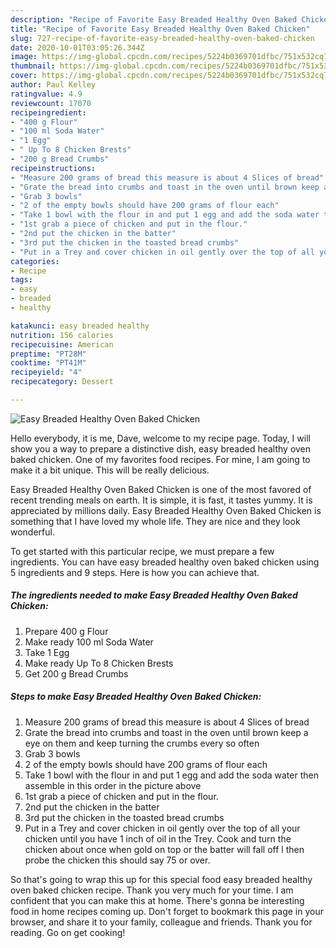 ```yaml
---
description: "Recipe of Favorite Easy Breaded Healthy Oven Baked Chicken"
title: "Recipe of Favorite Easy Breaded Healthy Oven Baked Chicken"
slug: 727-recipe-of-favorite-easy-breaded-healthy-oven-baked-chicken
date: 2020-10-01T03:05:26.344Z
image: https://img-global.cpcdn.com/recipes/5224b0369701dfbc/751x532cq70/easy-breaded-healthy-oven-baked-chicken-recipe-main-photo.jpg
thumbnail: https://img-global.cpcdn.com/recipes/5224b0369701dfbc/751x532cq70/easy-breaded-healthy-oven-baked-chicken-recipe-main-photo.jpg
cover: https://img-global.cpcdn.com/recipes/5224b0369701dfbc/751x532cq70/easy-breaded-healthy-oven-baked-chicken-recipe-main-photo.jpg
author: Paul Kelley
ratingvalue: 4.9
reviewcount: 17070
recipeingredient:
- "400 g Flour"
- "100 ml Soda Water"
- "1 Egg"
- " Up To 8 Chicken Brests"
- "200 g Bread Crumbs"
recipeinstructions:
- "Measure 200 grams of bread this measure is about 4 Slices of bread"
- "Grate the bread into crumbs and toast in the oven until brown keep a eye on them and keep turning the crumbs every so often"
- "Grab 3 bowls"
- "2 of the empty bowls should have 200 grams of flour each"
- "Take 1 bowl with the flour in and put 1 egg and add the soda water then assemble in this order in the picture above"
- "1st grab a piece of chicken and put in the flour."
- "2nd put the chicken in the batter"
- "3rd put the chicken in the toasted bread crumbs"
- "Put in a Trey and cover chicken in oil gently over the top of all your chicken until you have 1 inch of oil in the Trey. Cook and turn the chicken about once when gold on top or the batter will fall off l then probe the chicken this should say 75 or over."
categories:
- Recipe
tags:
- easy
- breaded
- healthy

katakunci: easy breaded healthy 
nutrition: 156 calories
recipecuisine: American
preptime: "PT28M"
cooktime: "PT41M"
recipeyield: "4"
recipecategory: Dessert

---
```



![Easy Breaded Healthy Oven Baked Chicken](https://img-global.cpcdn.com/recipes/5224b0369701dfbc/751x532cq70/easy-breaded-healthy-oven-baked-chicken-recipe-main-photo.jpg)

Hello everybody, it is me, Dave, welcome to my recipe page. Today, I will show you a way to prepare a distinctive dish, easy breaded healthy oven baked chicken. One of my favorites food recipes. For mine, I am going to make it a bit unique. This will be really delicious.

Easy Breaded Healthy Oven Baked Chicken is one of the most favored of recent trending meals on earth. It is simple, it is fast, it tastes yummy. It is appreciated by millions daily. Easy Breaded Healthy Oven Baked Chicken is something that I have loved my whole life. They are nice and they look wonderful.




To get started with this particular recipe, we must prepare a few ingredients. You can have easy breaded healthy oven baked chicken using 5 ingredients and 9 steps. Here is how you can achieve that.

<!--inarticleads1-->

##### The ingredients needed to make Easy Breaded Healthy Oven Baked Chicken:

1. Prepare 400 g Flour
1. Make ready 100 ml Soda Water
1. Take 1 Egg
1. Make ready  Up To 8 Chicken Brests
1. Get 200 g Bread Crumbs




<!--inarticleads2-->

##### Steps to make Easy Breaded Healthy Oven Baked Chicken:

1. Measure 200 grams of bread this measure is about 4 Slices of bread
1. Grate the bread into crumbs and toast in the oven until brown keep a eye on them and keep turning the crumbs every so often
1. Grab 3 bowls
1. 2 of the empty bowls should have 200 grams of flour each
1. Take 1 bowl with the flour in and put 1 egg and add the soda water then assemble in this order in the picture above
1. 1st grab a piece of chicken and put in the flour.
1. 2nd put the chicken in the batter
1. 3rd put the chicken in the toasted bread crumbs
1. Put in a Trey and cover chicken in oil gently over the top of all your chicken until you have 1 inch of oil in the Trey. Cook and turn the chicken about once when gold on top or the batter will fall off l then probe the chicken this should say 75 or over.




So that's going to wrap this up for this special food easy breaded healthy oven baked chicken recipe. Thank you very much for your time. I am confident that you can make this at home. There's gonna be interesting food in home recipes coming up. Don't forget to bookmark this page in your browser, and share it to your family, colleague and friends. Thank you for reading. Go on get cooking!
